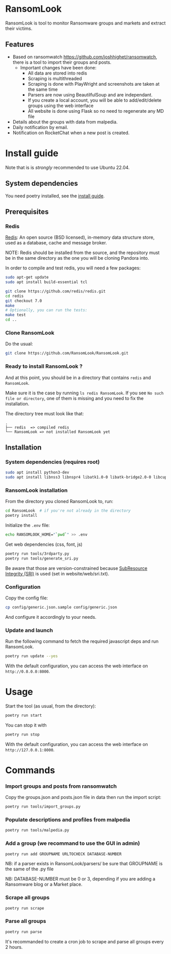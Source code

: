 # RansomLook

RansomLook is tool to monitor Ransomware groups and markets and extract their victims.

## Features

- Based on ransomwatch https://github.com/joshhighet/ransomwatch, there is a tool to import their groups and posts.
  - Important changes have been done:
    - All data are stored into redis
    - Scraping is multithreaded
    - Scraping is done with PlayWright and screenshots are taken at the same time
    - Parsers are now using BeautilfulSoup and are independant.
    - If you create a local account, you will be able to add/edit/delete groups using the web interface
    - All website is done using Flask so no need to regenerate any MD file
- Details about the groups with data from malpedia.
- Daily notification by email.
- Notification on RocketChat when a new post  is created.

# Install guide

Note that is is *strongly* recommended to use Ubuntu 22.04.

## System dependencies

You need poetry installed, see the [install guide](https://python-poetry.org/docs/).

## Prerequisites

### Redis

[Redis](https://redis.io/): An open source (BSD licensed), in-memory data structure store, used as a database, cache and message broker.

NOTE: Redis should be installed from the source, and the repository must be in the same directory as the one you will be cloning Pandora into.

In order to compile and test redis, you will need a few packages:

```bash
sudo apt-get update
sudo apt install build-essential tcl
```

```bash
git clone https://github.com/redis/redis.git
cd redis
git checkout 7.0
make
# Optionally, you can run the tests:
make test
cd ..
```

### Clone RansomLook

Do the usual:

```bash
git clone https://github.com/RansomLook/RansomLook.git
```

### Ready to install RansomLook ?

And at this point, you should be in a directory that contains `redis` and `RansomLook`.

Make sure it is the case by running `ls redis RansomLook`. If you see `No such file or directory`,
one of them is missing and you need to fix the installation.

The directory tree must look like that:

```
.
├── redis  => compiled redis
└── RansomLook => not installed RansomLook yet
```

## Installation

### System dependencies (requires root)

```bash
sudo apt install python3-dev
sudo apt install libnss3 libnspr4 libatk1.0-0 libatk-bridge2.0-0 libcups2 libxkbcommon0 libxdamage1 libgbm1 libpango-1.0-0 libcairo2 libatspi2.0-0 libxcomposite1 libxfixes3 libxrandr2 tor libasound2 libwayland-client0 
```

### RansomLook installation

From the directory you cloned RansomLook to, run:

```bash
cd RansomLook  # if you're not already in the directory
poetry install
```

Initialize the `.env` file:

```bash
echo RANSOMLOOK_HOME="`pwd`" >> .env
```

Get web dependencies (css, font, js)
```bash
poetry run tools/3rdparty.py
poetry run tools/generate_sri.py
```
Be aware that those are version-constrained because [SubResource Integrity (SRI)](https://developer.mozilla.org/en-US/docs/Web/Security/Subresource_Integrity) is used (set in website/web/sri.txt).

### Configuration

Copy the config file:

```bash
cp config/generic.json.sample config/generic.json
```

And configure it accordingly to your needs.

### Update and launch

Run the following command to fetch the required javascript deps and run RansomLook.

```bash
poetry run update --yes
```

With the default configuration, you can access the web interface on `http://0.0.0.0:8000`.

# Usage

Start the tool (as usual, from the directory):

```bash
poetry run start
```

You can stop it with

```bash
poetry run stop
```

With the default configuration, you can access the web interface on `http://127.0.0.1:8000`.

# Commands

### Import groups and posts from ransomwatch

Copy the groups.json and posts.json file in data then run the import script:

```bash
poetry run tools/import_groups.py
```

### Populate descriptions and profiles from malpedia

```bash
poetry run tools/malpedia.py
```

### Add a group (we recommand to use the GUI in admin)

```bash
poetry run add GROUPNAME URLTOCHECK DATABASE-NUMBER
```

NB: if a parser exists in RansomLook/parsers/ be sure that GROUPNAME is the same of the .py file

NB: DATABASE-NUMBER must be 0 or 3, depending if you are adding a Ransomware blog or a Market place.

### Scrape all groups

```bash
poetry run scrape
```

### Parse all groups

```bash
poetry run parse
```

It's recommanded to create a cron job to scrape and parse all groups every 2 hours.
